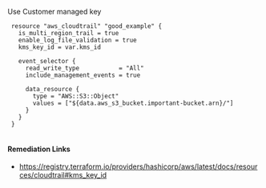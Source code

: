 
Use Customer managed key

```hcl
 resource "aws_cloudtrail" "good_example" {
   is_multi_region_trail = true
   enable_log_file_validation = true
   kms_key_id = var.kms_id
 
   event_selector {
     read_write_type           = "All"
     include_management_events = true
 
     data_resource {
       type = "AWS::S3::Object"
       values = ["${data.aws_s3_bucket.important-bucket.arn}/"]
     }
   }
 }
 
```

#### Remediation Links
 - https://registry.terraform.io/providers/hashicorp/aws/latest/docs/resources/cloudtrail#kms_key_id

